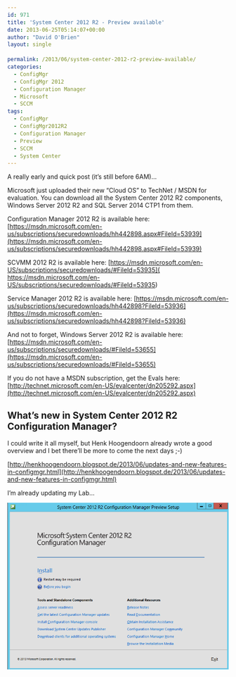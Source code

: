 ```yaml
---
id: 971
title: 'System Center 2012 R2 - Preview available'
date: 2013-06-25T05:14:07+00:00
author: "David O'Brien"
layout: single

permalink: /2013/06/system-center-2012-r2-preview-available/
categories:
  - ConfigMgr
  - ConfigMgr 2012
  - Configuration Manager
  - Microsoft
  - SCCM
tags:
  - ConfigMgr
  - ConfigMgr2012R2
  - Configuration Manager
  - Preview
  - SCCM
  - System Center
---
```

A really early and quick post (it’s still before 6AM)…

Microsoft just uploaded their new “Cloud OS” to TechNet / MSDN for evaluation. You can download all the System Center 2012 R2 components, Windows Server 2012 R2 and SQL Server 2014 CTP1 from them.

Configuration Manager 2012 R2 is available here: [https://msdn.microsoft.com/en-us/subscriptions/securedownloads/hh442898.aspx#FileId=53939](https://msdn.microsoft.com/en-us/subscriptions/securedownloads/hh442898.aspx#FileId=53939)

SCVMM 2012 R2 is available here: [https://msdn.microsoft.com/en-US/subscriptions/securedownloads/#FileId=53935]( https://msdn.microsoft.com/en-US/subscriptions/securedownloads/#FileId=53935)

Service Manager 2012 R2 is available here: [https://msdn.microsoft.com/en-us/subscriptions/securedownloads/hh442898?FileId=53936](https://msdn.microsoft.com/en-us/subscriptions/securedownloads/hh442898?FileId=53936)

And not to forget, Windows Server 2012 R2 is available here: [https://msdn.microsoft.com/en-us/subscriptions/securedownloads/#FileId=53655](https://msdn.microsoft.com/en-us/subscriptions/securedownloads/#FileId=53655)

If you do not have a MSDN subscription, get the Evals here: [http://technet.microsoft.com/en-US/evalcenter/dn205292.aspx](http://technet.microsoft.com/en-US/evalcenter/dn205292.aspx)

## What’s new in System Center 2012 R2 Configuration Manager?

I could write it all myself, but Henk Hoogendoorn already wrote a good overview and I bet there’ll be more to come the next days ;-)

[http://henkhoogendoorn.blogspot.de/2013/06/updates-and-new-features-in-configmgr.html](http://henkhoogendoorn.blogspot.de/2013/06/updates-and-new-features-in-configmgr.html)

I’m already updating my Lab…

![image](/media/2013/06/image2.png)



